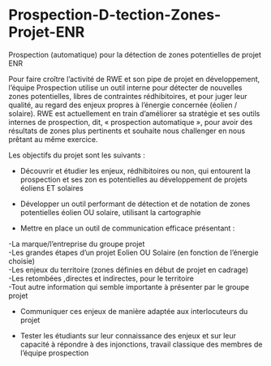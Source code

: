 # Prospection-D-tection-Zones-Projet-ENR
Prospection (automatique) pour la détection de zones potentielles de projet ENR

Pour faire croître l’activité de RWE et son pipe de projet en développement, l’équipe
Prospection utilise un outil interne pour détecter de nouvelles zones potentielles, libres de
contraintes rédhibitoires, et pour juger leur qualité, au regard des enjeux propres à l’énergie
concernée (éolien / solaire). RWE est actuellement en train d’améliorer sa stratégie et ses outils
internes de prospection, dit, « prospection automatique », pour avoir des résultats de zones plus
pertinents et souhaite nous challenger en nous prêtant au même exercice.

Les objectifs du projet sont les suivants :

- Découvrir et étudier les enjeux, rédhibitoires ou non, qui entourent la prospection et ses zon
es potentielles au développement de projets éoliens ET solaires

- Développer un outil performant de détection et de notation de zones potentielles éolien OU
solaire, utilisant la cartographie

- Mettre en place un outil de communication efficace présentant :

-La marque/l’entreprise du groupe projet  
-Les grandes étapes d’un projet Eolien OU Solaire (en fonction de l’énergie choisie)  
-Les enjeux du territoire (zones définies en début de projet en cadrage)  
-Les retombées ,directes et indirectes, pour le territoire  
-Tout autre information qui semble importante à présenter par le groupe projet

- Communiquer ces enjeux de manière adaptée aux interlocuteurs du projet

- Tester les étudiants sur leur connaissance des enjeux et sur leur capacité à répondre à des
injonctions, travail classique des membres de l’équipe prospection
